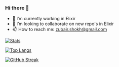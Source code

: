 ### Hi there 👋


- 🔭 I’m currently working in Elixir
- 👯 I’m looking to collaborate on new repo's in Elixir
- 📫 How to reach me: zubair.shokh@gmail.com

[![Stats](https://github-readme-stats.vercel.app/api?username=rosle&show_icons=true&theme=cobalt&count_private=true&hide=issues&hide_border=true)](https://github.com/anuraghazra/github-readme-stats)

[![Top Langs](https://github-readme-stats.vercel.app/api/top-langs/?username=rosle&theme=cobalt&layout=compact&hide_border=true)](https://github.com/anuraghazra/github-readme-stats)

[![GitHub Streak](https://github-readme-streak-stats.herokuapp.com/?user=rosle&theme=cobalt&hide_border=true)](https://git.io/streak-stats)
